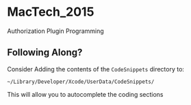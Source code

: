 # MacTech_2015
Authorization Plugin Programming

## Following Along?
Consider Adding the contents of the `CodeSnippets` directory to:
```
~/Library/Developer/Xcode/UserData/CodeSnippets/
```
This will allow you to autocomplete the coding sections
